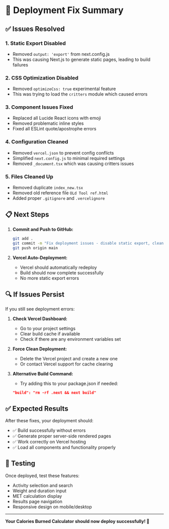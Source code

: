 # 🚀 Deployment Fix Summary

## ✅ Issues Resolved

### **1. Static Export Disabled**
- Removed `output: 'export'` from next.config.js
- This was causing Next.js to generate static pages, leading to build failures

### **2. CSS Optimization Disabled**
- Removed `optimizeCss: true` experimental feature
- This was trying to load the `critters` module which caused errors

### **3. Component Issues Fixed**
- Replaced all Lucide React icons with emoji
- Removed problematic inline styles
- Fixed all ESLint quote/apostrophe errors

### **4. Configuration Cleaned**
- Removed `vercel.json` to prevent config conflicts
- Simplified `next.config.js` to minimal required settings
- Removed `_document.tsx` which was causing critters issues

### **5. Files Cleaned Up**
- Removed duplicate `index_new.tsx`
- Removed old reference file `OLd Tool ref.html`
- Added proper `.gitignore` and `.vercelignore`

## 📋 Next Steps

1. **Commit and Push to GitHub:**
   ```bash
   git add .
   git commit -m "Fix deployment issues - disable static export, clean config"
   git push origin main
   ```

2. **Vercel Auto-Deployment:**
   - Vercel should automatically redeploy
   - Build should now complete successfully
   - No more static export errors

## 🔍 If Issues Persist

If you still see deployment errors:

1. **Check Vercel Dashboard:**
   - Go to your project settings
   - Clear build cache if available
   - Check if there are any environment variables set

2. **Force Clean Deployment:**
   - Delete the Vercel project and create a new one
   - Or contact Vercel support for cache clearing

3. **Alternative Build Command:**
   - Try adding this to your package.json if needed:
   ```json
   "build": "rm -rf .next && next build"
   ```

## ✅ Expected Results

After these fixes, your deployment should:
- ✅ Build successfully without errors
- ✅ Generate proper server-side rendered pages
- ✅ Work correctly on Vercel hosting
- ✅ Load all components and functionality properly

## 📱 Testing

Once deployed, test these features:
- Activity selection and search
- Weight and duration input
- MET calculation display
- Results page navigation
- Responsive design on mobile/desktop

---
**Your Calories Burned Calculator should now deploy successfully! 🎉**
